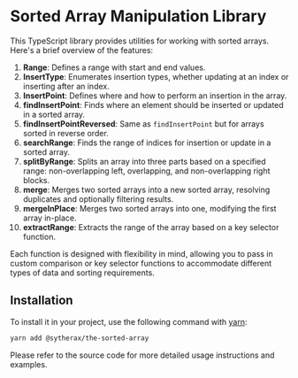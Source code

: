 # Sorted Array Manipulation Library

This TypeScript library provides utilities for working with sorted arrays. Here's a brief overview of the features:

1. **Range**: Defines a range with start and end values.
2. **InsertType**: Enumerates insertion types, whether updating at an index or inserting after an index.
3. **InsertPoint**: Defines where and how to perform an insertion in the array.
4. **findInsertPoint**: Finds where an element should be inserted or updated in a sorted array.
5. **findInsertPointReversed**: Same as `findInsertPoint` but for arrays sorted in reverse order.
6. **searchRange**: Finds the range of indices for insertion or update in a sorted array.
7. **splitByRange**: Splits an array into three parts based on a specified range: non-overlapping left, overlapping, and non-overlapping right blocks.
8. **merge**: Merges two sorted arrays into a new sorted array, resolving duplicates and optionally filtering results.
9. **mergeInPlace**: Merges two sorted arrays into one, modifying the first array in-place.
10. **extractRange**: Extracts the range of the array based on a key selector function.

Each function is designed with flexibility in mind, allowing you to pass in custom comparison or key selector functions to accommodate different types of data and sorting requirements.

## Installation
To install it in your project, use the following command with [yarn](https://yarnpkg.com/):

```bash
yarn add @sytherax/the-sorted-array
```

Please refer to the source code for more detailed usage instructions and examples.
